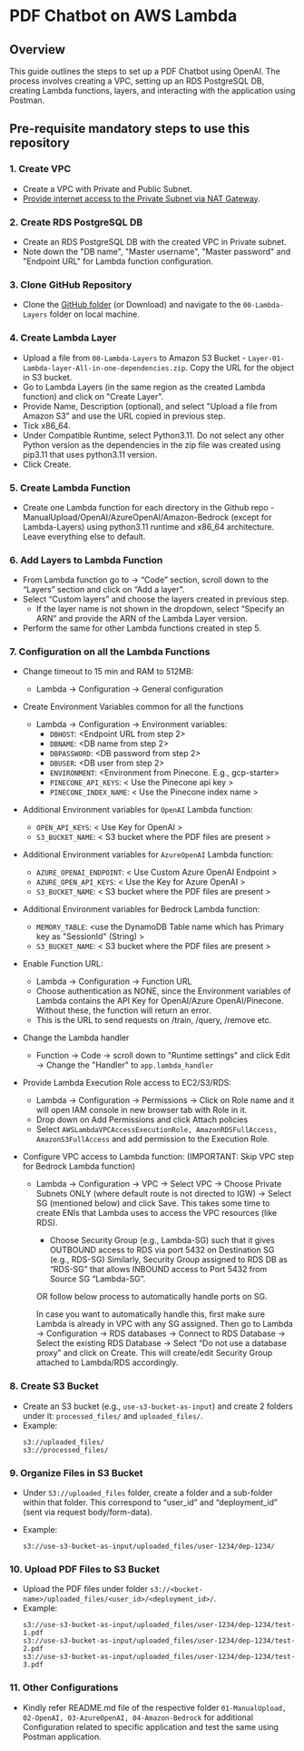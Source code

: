 # PDF Chatbot on AWS Lambda

## Overview

This guide outlines the steps to set up a PDF Chatbot using OpenAI. The process involves creating a VPC, setting up an RDS PostgreSQL DB, creating Lambda functions, layers, and interacting with the application using Postman.

## Pre-requisite mandatory steps to use this repository

### 1. Create VPC 

- Create a VPC with Private and Public Subnet.
- [Provide internet access to the Private Subnet via NAT Gateway](https://repost.aws/knowledge-center/nat-gateway-vpc-private-subnet).

### 2. Create RDS PostgreSQL DB

- Create an RDS PostgreSQL DB with the created VPC in Private subnet.
- Note down the "DB name", "Master username", "Master password" and "Endpoint URL" for Lambda function configuration.

### 3. Clone GitHub Repository

- Clone the [GitHub folder](https://github.com/manipuraco/askcybexAPIs/) (or Download) and navigate to the `00-Lambda-Layers` folder on local machine.

### 4. Create Lambda Layer

- Upload a file from `00-Lambda-Layers` to Amazon S3 Bucket - `Layer-01-Lambda-layer-All-in-one-dependencies.zip`. Copy the URL for the object in S3 bucket.
- Go to Lambda Layers (in the same region as the created Lambda function) and click on "Create Layer".
- Provide Name, Description (optional), and select "Upload a file from Amazon S3" and use the URL copied in previous step.
- Tick x86_64.
- Under Compatible Runtime, select Python3.11. Do not select any other Python version as the dependencies in the zip file was created using pip3.11 that uses python3.11 version.
- Click Create.

### 5. Create Lambda Function

- Create one Lambda function for each directory in the Github repo - ManualUpload/OpenAI/AzureOpenAI/Amazon-Bedrock (except for Lambda-Layers) using python3.11 runtime and x86_64 architecture. Leave everything else to default.

### 6. Add Layers to Lambda Function

- From Lambda function go to -> “Code” section, scroll down to the “Layers” section and click on “Add a layer”.
- Select “Custom layers” and choose the layers created in previous step.
  - If the layer name is not shown in the dropdown, select “Specify an ARN” and provide the ARN of the Lambda Layer version.
- Perform the same for other Lambda functions created in step 5. 

### 7. Configuration on all the Lambda Functions

- Change timeout to 15 min and RAM to 512MB:
    - Lambda -> Configuration -> General configuration

- Create Environment Variables common for all the functions
    - Lambda -> Configuration -> Environment variables:
        - `DBHOST`: <Endpoint URL from step 2>
        - `DBNAME`: <DB name from step 2>
        - `DBPASSWORD`: <DB password from step 2>
        - `DBUSER`: <DB user from step 2>
        - `ENVIRONMENT`: <Environment from Pinecone. E.g., gcp-starter>
        - `PINECONE_API_KEYS`: < Use the Pinecone api key >
        - `PINECONE_INDEX_NAME`: < Use the Pinecone index name >

- Additional Environment variables for `OpenAI` Lambda function:
    - `OPEN_API_KEYS`: < Use Key for OpenAI >
    - `S3_BUCKET_NAME`: < S3 bucket where the PDF files are present >

- Additional Environment variables for `AzureOpenAI` Lambda function:
    - `AZURE_OPENAI_ENDPOINT`: < Use Custom Azure OpenAI Endpoint >
    - `AZURE_OPEN_API_KEYS`: < Use the Key for Azure OpenAI >
    - `S3_BUCKET_NAME`: < S3 bucket where the PDF files are present >

- Additional Environment variables for Bedrock Lambda function:
    - `MEMORY_TABLE`: <use the DynamoDB Table name which has Primary key as "SessionId" (String) >
    - `S3_BUCKET_NAME`: < S3 bucket where the PDF files are present >

- Enable Function URL:
    - Lambda -> Configuration -> Function URL
    - Choose authentication as NONE, since the Environment variables of Lambda contains the API Key for OpenAI/Azure OpenAI/Pinecone. Without these, the function will return an error.
    - This is the URL to send requests on /train, /query, /remove etc.

- Change the Lambda handler
    - Function -> Code -> scroll down to "Runtime settings" and click Edit -> Change the "Handler" to `app.lambda_handler`
    
- Provide Lambda Execution Role access to EC2/S3/RDS:
    - Lambda -> Configuration -> Permissions -> Click on Role name and it will open IAM console in new browser tab with Role in it.
    - Drop down on Add Permissions and click Attach policies
    - Select `AWSLambdaVPCAccessExecutionRole, AmazonRDSFullAccess, AmazonS3FullAccess` and add permission to the Execution Role.

- Configure VPC access to Lambda function: (IMPORTANT: Skip VPC step for Bedrock Lambda function)
    - Lambda -> Configuration -> VPC -> Select VPC -> Choose Private Subnets ONLY (where default route is not directed to IGW) -> Select SG (mentioned below) and click Save. This takes some time to create ENIs that Lambda uses to access the VPC resources (like RDS).

        - Choose Security Group (e.g., Lambda-SG) such that it gives OUTBOUND access to RDS via port 5432 on Destination SG (e.g., RDS-SG)
        Similarly, Security Group assigned to RDS DB as “RDS-SG” that allows INBOUND access to Port 5432 from Source SG “Lambda-SG”. 

        OR follow below process to automatically handle ports on SG.

        In case you want to automatically handle this, first make sure Lambda is already in VPC with any SG assigned. Then go to Lambda -> Configuration -> RDS databases -> Connect to RDS Database -> Select the existing RDS Database -> Select “Do not use a database proxy” and click on Create. This will create/edit Security Group attached to Lambda/RDS accordingly.

### 8. Create S3 Bucket

- Create an S3 bucket (e.g., `use-s3-bucket-as-input`) and create 2 folders under it: `processed_files/` and `uploaded_files/`.
- Example:
    ```
    s3://uploaded_files/
    s3://processed_files/
    ```

### 9. Organize Files in S3 Bucket

- Under `S3://uploaded_files` folder, create a folder and a sub-folder within that folder. This correspond to “user_id” and “deployment_id” (sent via request body/form-data).

- Example: 
  ```
  s3://use-s3-bucket-as-input/uploaded_files/user-1234/dep-1234/
  ```

### 10. Upload PDF Files to S3 Bucket

- Upload the PDF files under folder `s3://<bucket-name>/uploaded_files/<user_id>/<deployment_id>/`.
- Example:
    ```
    s3://use-s3-bucket-as-input/uploaded_files/user-1234/dep-1234/test-1.pdf
    s3://use-s3-bucket-as-input/uploaded_files/user-1234/dep-1234/test-2.pdf
    s3://use-s3-bucket-as-input/uploaded_files/user-1234/dep-1234/test-3.pdf
    ```

### 11. Other Configurations

- Kindly refer README.md file of the respective folder `01-ManualUpload, 02-OpenAI, 03-AzureOpenAI, 04-Amazon-Bedrock` for additional Configuration related to specific application and test the same using Postman application.
